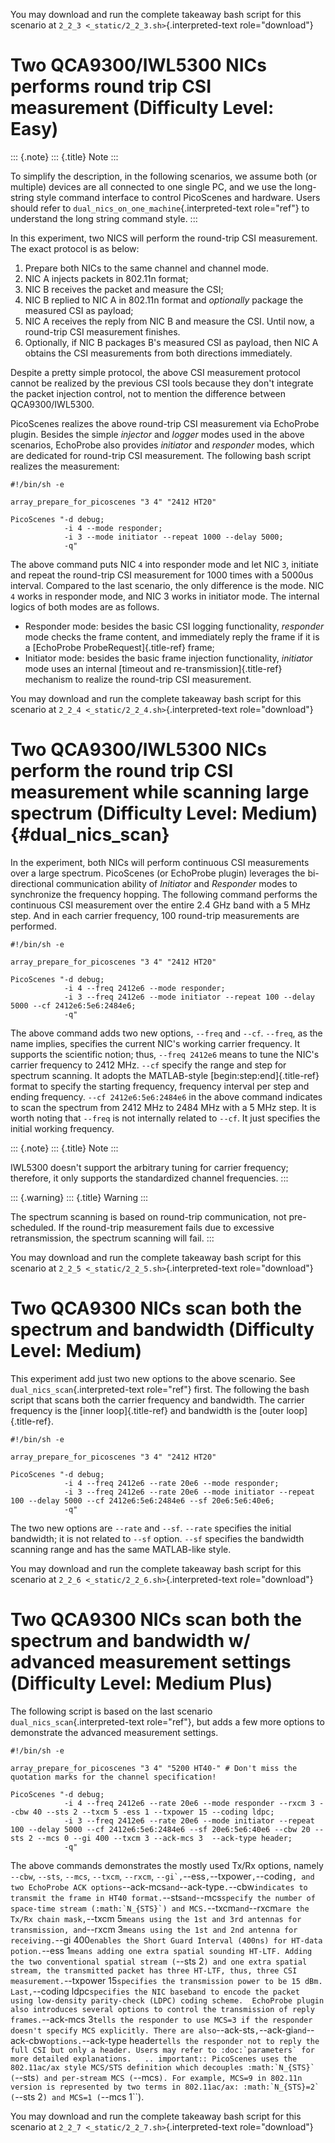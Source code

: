 You may download and run the complete takeaway bash script for this
scenario at `2_2_3 <_static/2_2_3.sh>`{.interpreted-text
role="download"}

Two QCA9300/IWL5300 NICs performs round trip CSI measurement (Difficulty Level: Easy)
=====================================================================================

::: {.note}
::: {.title}
Note
:::

To simplify the description, in the following scenarios, we assume both
(or multiple) devices are all connected to one single PC, and we use the
long-string style command interface to control PicoScenes and hardware.
Users should refer to `dual_nics_on_one_machine`{.interpreted-text
role="ref"} to understand the long string command style.
:::

In this experiment, two NICS will perform the round-trip CSI
measurement. The exact protocol is as below:

1.  Prepare both NICs to the same channel and channel mode.
2.  NIC A injects packets in 802.11n format;
3.  NIC B receives the packet and measure the CSI;
4.  NIC B replied to NIC A in 802.11n format and *optionally* package
    the measured CSI as payload;
5.  NIC A receives the reply from NIC B and measure the CSI. Until now,
    a round-trip CSI measurement finishes.
6.  Optionally, if NIC B packages B\'s measured CSI as payload, then NIC
    A obtains the CSI measurements from both directions immediately.

Despite a pretty simple protocol, the above CSI measurement protocol
cannot be realized by the previous CSI tools because they don\'t
integrate the packet injection control, not to mention the difference
between QCA9300/IWL5300.

PicoScenes realizes the above round-trip CSI measurement via EchoProbe
plugin. Besides the simple *injector* and *logger* modes used in the
above scenarios, EchoProbe also provides *initiator* and *responder*
modes, which are dedicated for round-trip CSI measurement. The following
bash script realizes the measurement:

``` {.bash}
#!/bin/sh -e 

array_prepare_for_picoscenes "3 4" "2412 HT20"

PicoScenes "-d debug;
            -i 4 --mode responder;
            -i 3 --mode initiator --repeat 1000 --delay 5000;
            -q"
```

The above command puts NIC `4` into responder mode and let NIC `3`,
initiate and repeat the round-trip CSI measurement for 1000 times with a
5000us interval. Compared to the last scenario, the only difference is
the mode. NIC `4` works in responder mode, and NIC 3 works in initiator
mode. The internal logics of both modes are as follows.

-   Responder mode: besides the basic CSI logging functionality,
    *responder* mode checks the frame content, and immediately reply the
    frame if it is a [EchoProbe ProbeRequest]{.title-ref} frame;
-   Initiator mode: besides the basic frame injection functionality,
    *initiator* mode uses an internal [timeout and
    re-transmission]{.title-ref} mechanism to realize the round-trip CSI
    measurement.

You may download and run the complete takeaway bash script for this
scenario at `2_2_4 <_static/2_2_4.sh>`{.interpreted-text
role="download"}

Two QCA9300/IWL5300 NICs perform the round trip CSI measurement while scanning large spectrum (Difficulty Level: Medium) {#dual_nics_scan}
========================================================================================================================

In the experiment, both NICs will perform continuous CSI measurements
over a large spectrum. PicoScenes (or EchoProbe plugin) leverages the
bi-directional communication ability of *Initiator* and *Responder*
modes to synchronize the frequency hopping. The following command
performs the continuous CSI measurement over the entire 2.4 GHz band
with a 5 MHz step. And in each carrier frequency, 100 round-trip
measurements are performed.

``` {.bash}
#!/bin/sh -e 

array_prepare_for_picoscenes "3 4" "2412 HT20"

PicoScenes "-d debug;
            -i 4 --freq 2412e6 --mode responder;
            -i 3 --freq 2412e6 --mode initiator --repeat 100 --delay 5000 --cf 2412e6:5e6:2484e6;
            -q"
```

The above command adds two new options, `--freq` and `--cf`. `--freq`,
as the name implies, specifies the current NIC\'s working carrier
frequency. It supports the scientific notion; thus, `--freq 2412e6`
means to tune the NIC\'s carrier frequency to 2412 MHz. `--cf` specify
the range and step for spectrum scanning. It adopts the MATLAB-style
[begin:step:end]{.title-ref} format to specify the starting frequency,
frequency interval per step and ending frequency.
`--cf 2412e6:5e6:2484e6` in the above command indicates to scan the
spectrum from 2412 MHz to 2484 MHz with a 5 MHz step. It is worth noting
that `--freq` is not internally related to `--cf`. It just specifies the
initial working frequency.

::: {.note}
::: {.title}
Note
:::

IWL5300 doesn\'t support the arbitrary tuning for carrier frequency;
therefore, it only supports the standardized channel frequencies.
:::

::: {.warning}
::: {.title}
Warning
:::

The spectrum scanning is based on round-trip communication, not
pre-scheduled. If the round-trip measurement fails due to excessive
retransmission, the spectrum scanning will fail.
:::

You may download and run the complete takeaway bash script for this
scenario at `2_2_5 <_static/2_2_5.sh>`{.interpreted-text
role="download"}

Two QCA9300 NICs scan both the spectrum and bandwidth (Difficulty Level: Medium)
================================================================================

This experiment add just two new options to the above scenario. See
`dual_nics_scan`{.interpreted-text role="ref"} first. The following the
bash script that scans both the carrier frequency and bandwidth. The
carrier frequency is the [inner loop]{.title-ref} and bandwidth is the
[outer loop]{.title-ref}.

``` {.bash}
#!/bin/sh -e 

array_prepare_for_picoscenes "3 4" "2412 HT20"

PicoScenes "-d debug;
            -i 4 --freq 2412e6 --rate 20e6 --mode responder;
            -i 3 --freq 2412e6 --rate 20e6 --mode initiator --repeat 100 --delay 5000 --cf 2412e6:5e6:2484e6 --sf 20e6:5e6:40e6;
            -q"
```

The two new options are `--rate` and `--sf`. `--rate` specifies the
initial bandwidth; it is not related to `--sf` option. `--sf` specifies
the bandwidth scanning range and has the same MATLAB-like style.

You may download and run the complete takeaway bash script for this
scenario at `2_2_6 <_static/2_2_6.sh>`{.interpreted-text
role="download"}

Two QCA9300 NICs scan both the spectrum and bandwidth w/ advanced measurement settings (Difficulty Level: Medium Plus)
======================================================================================================================

The following script is based on the last scenario
`dual_nics_scan`{.interpreted-text role="ref"}, but adds a few more
options to demonstrate the advanced measurement settings.

``` {.bash}
#!/bin/sh -e 

array_prepare_for_picoscenes "3 4" "5200 HT40-" # Don't miss the quotation marks for the channel specification!

PicoScenes "-d debug;
            -i 4 --freq 2412e6 --rate 20e6 --mode responder --rxcm 3 --cbw 40 --sts 2 --txcm 5 -ess 1 --txpower 15 --coding ldpc;
            -i 3 --freq 2412e6 --rate 20e6 --mode initiator --repeat 100 --delay 5000 --cf 2412e6:5e6:2484e6 --sf 20e6:5e6:40e6 --cbw 20 --sts 2 --mcs 0 --gi 400 --txcm 3 --ack-mcs 3  --ack-type header;
            -q"
```

The above commands demonstrates the mostly used Tx/Rx options, namely
`--cbw`, `--sts`, `--mcs`, `--txcm`, `--rxcm`,
`` --gi`, ``\--ess`,`\--txpower`,`\--coding`, and two EchoProbe ACK options`\--ack-mcs`and`\--ack-type`.`\--cbw`indicates to transmit the frame in HT40 format.`\--sts`and`\--mcs`` specify the number of space-time stream (:math:`N_{STS}`) and MCS. ``\--txcm`and`\--rxcm`are the Tx/Rx chain mask,`\--txcm
5`means using the 1st and 3rd antennas for transmission, and`\--rxcm
3`means using the 1st and 2nd antenna for receiving.`\--gi
400`enables the Short Guard Interval (400ns) for HT-data potion.`\--ess
1`means adding one extra spatial sounding HT-LTF. Adding the two conventional spatial stream (`\--sts
2`) and one extra spatial stream, the transmitted packet has three HT-LTF, thus, three CSI measurement.`\--txpower
15`specifies the transmission power to be 15 dBm. Last,`\--coding
ldpc`specifies the NIC baseband to encode the packet using low-density parity-check (LDPC) coding scheme.  EchoProbe plugin also introduces several options to control the transmission of reply frames.`\--ack-mcs
3`tells the responder to use MCS=3 if the responder doesn't specify MCS explicitly. There are also`\--ack-sts`,`\--ack-gi`and`\--ack-cbw`options.`\--ack-type
header`` tells the responder not to reply the full CSI but only a header. Users may refer to :doc:`parameters` for more detailed explanations.   .. important:: PicoScenes uses the 802.11ac/ax style MCS/STS definition which decouples :math:`N_{STS}` ( ``\--sts`) and per-stream MCS (`\--mcs`` ). For example, MCS=9 in 802.11n version is represented by two terms in 802.11ac/ax: :math:`N_{STS}=2` ( ``\--sts
2`) and MCS=1 (`\--mcs 1\`\`).

You may download and run the complete takeaway bash script for this
scenario at `2_2_7 <_static/2_2_7.sh>`{.interpreted-text
role="download"}
